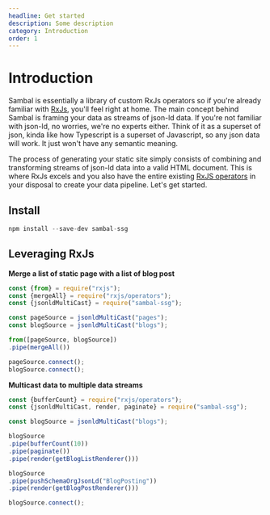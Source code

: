 ```yaml
---
headline: Get started
description: Some description
category: Introduction
order: 1
---
```


# Introduction

Sambal is essentially a library of custom RxJs operators so if you're already familiar with [RxJs](https://rxjs-dev.firebaseapp.com/), you'll feel right at home.  The main concept behind Sambal is framing your data as streams of json-ld data.  If you're not familiar with json-ld, no worries, we're no experts either.  Think of it as a superset of json, kinda like how Typescript is a superset of Javascript, so any json data will work.  It just won't have any semantic meaning.

The process of generating your static site simply consists of combining and transforming streams of json-ld data into a valid HTML document.  This is where RxJs excels and you also have the entire existing [RxJS operators](https://rxjs-dev.firebaseapp.com/guide/operators) in your disposal to create your data pipeline.  Let's get started.


## Install

```js
npm install --save-dev sambal-ssg
```


## Leveraging RxJs

__Merge a list of static page with a list of blog post__

```js
const {from} = require("rxjs");
const {mergeAll} = require("rxjs/operators");
const {jsonldMultiCast} = require("sambal-ssg");

const pageSource = jsonldMultiCast("pages");
const blogSource = jsonldMultiCast("blogs");

from([pageSource, blogSource])
.pipe(mergeAll())

pageSource.connect();
blogSource.connect();
```

__Multicast data to multiple data streams__

```js
const {bufferCount} = require("rxjs/operators");
const {jsonldMultiCast, render, paginate} = require("sambal-ssg");

const blogSource = jsonldMultiCast("blogs");

blogSource
.pipe(bufferCount(10))
.pipe(paginate())
.pipe(render(getBlogListRenderer()))

blogSource
.pipe(pushSchemaOrgJsonLd("BlogPosting"))
.pipe(render(getBlogPostRenderer()))

blogSource.connect();
```
